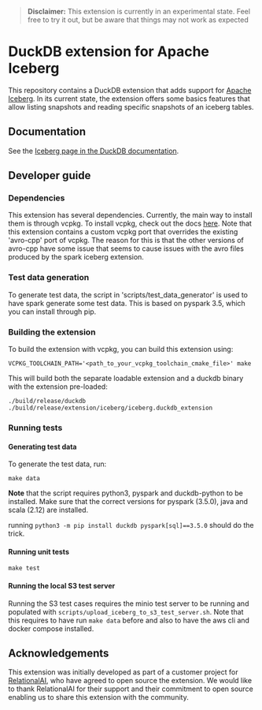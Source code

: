 > **Disclaimer:** This extension is currently in an experimental state. Feel free to try it out, but be aware that things may not work as expected

# DuckDB extension for Apache Iceberg

This repository contains a DuckDB extension that adds support for [Apache Iceberg](https://iceberg.apache.org/). In its current state, the extension offers some basics features that allow listing snapshots and reading specific snapshots
of an iceberg tables.

## Documentation

See the [Iceberg page in the DuckDB documentation](https://duckdb.org/docs/extensions/iceberg).

## Developer guide

### Dependencies

This extension has several dependencies. Currently, the main way to install them is through vcpkg. To install vcpkg,
check out the docs [here](https://vcpkg.io/en/getting-started.html). Note that this extension contains a custom vcpkg port
that overrides the existing 'avro-cpp' port of vcpkg. The reason for this is that the other versions of avro-cpp have
some issue that seems to cause issues with the avro files produced by the spark iceberg extension.

### Test data generation

To generate test data, the script in 'scripts/test_data_generator' is used to have spark generate some test data. This is
based on pyspark 3.5, which you can install through pip.

### Building the extension

To build the extension with vcpkg, you can build this extension using:

```shell
VCPKG_TOOLCHAIN_PATH='<path_to_your_vcpkg_toolchain_cmake_file>' make
```

This will build both the separate loadable extension and a duckdb binary with the extension pre-loaded:
```shell
./build/release/duckdb
./build/release/extension/iceberg/iceberg.duckdb_extension
```

### Running tests

#### Generating test data

To generate the test data, run:
```shell
make data
```

**Note** that the script requires python3, pyspark and duckdb-python to be installed. Make sure that the correct versions for pyspark (3.5.0), java and scala (2.12) are installed.

running `python3 -m pip install duckdb pyspark[sql]==3.5.0` should do the trick.

#### Running unit tests

```shell
make test
```

#### Running the local S3 test server

Running the S3 test cases requires the minio test server to be running and populated with `scripts/upload_iceberg_to_s3_test_server.sh`.
Note that this requires to have run `make data` before and also to have the aws cli and docker compose installed.

## Acknowledgements

This extension was initially developed as part of a customer project for [RelationalAI](https://relational.ai/),
who have agreed to open source the extension. We would like to thank RelationalAI for their support
and their commitment to open source enabling us to share this extension with the community.
